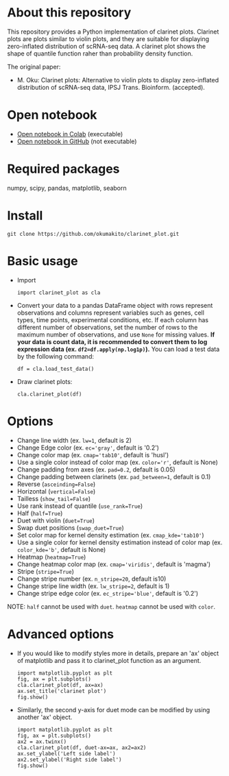 # About this repository
This repository provides a Python implementation of clarinet plots. Clarinet plots are plots similar to violin plots, and they are suitable for displaying zero-inflated distribution of scRNA-seq data. A clarinet plot shows the shape of quantile function raher than probability density function.

The original paper:
* M. Oku: Clarinet plots: Alternative to violin plots to display zero-inflated distribution of scRNA-seq data, IPSJ Trans. Bioinform. (accepted).

# Open notebook
- [Open notebook in Colab](https://colab.research.google.com/github/okumakito/clarinet_plot/blob/main/clarinet_plot.ipynb) (executable)
- [Open notebook in GitHub](https://github.com/okumakito/clarinet_plot/blob/main/clarinet_plot.ipynb) (not executable)

# Required packages
numpy, scipy, pandas, matplotlib, seaborn

# Install
```
git clone https://github.com/okumakito/clarinet_plot.git
```

# Basic usage

* Import
  ```
  import clarinet_plot as cla
  ```
* Convert your data to a pandas DataFrame object with rows represent observations and columns represent variables such as genes, cell types, time points, experimental conditions, etc. If each column has different number of observations, set the number of rows to the maximum number of observations, and use `None` for missing values. **If your data is count data, it is recommended to convert them to log expression data (ex. `df2=df.apply(np.log1p)`).** You can load a test data by the following command:
  ```
  df = cla.load_test_data()
  ```
* Draw clarinet plots:
  ```
  cla.clarinet_plot(df)
  ```

# Options

* Change line width (ex. `lw=1`, default is 2)
* Change Edge color (ex. `ec='gray'`, default is '0.2')
* Change color map (ex. `cmap='tab10'`, default is 'husl')
* Use a single color instead of color map (ex. `color='r'`, default is None)
* Change padding from axes (ex. `pad=0.2`, default is 0.05)
* Change padding between clarinets (ex. `pad_between=1`, default is 0.1)
* Reverse (`asceinding=False`)
* Horizontal (`vertical=False`)
* Tailless (`show_tail=False`)
* Use rank instead of quantile (`use_rank=True`)
* Half (`half=True`)
* Duet with violin (`duet=True`)
* Swap duet positions (`swap_duet=True`)
* Set color map for kernel density estimation (ex. `cmap_kde='tab10'`)
* Use a single color for kernel density estimation instead of color map (ex. `color_kde='b'`, default is None)
* Heatmap (`heatmap=True`)
* Change heatmap color map (ex. `cmap='viridis'`, default is 'magma')
* Stripe (`stripe=True`)
* Change stripe number (ex. `n_stripe=20`, default is10)
* Change stripe line width (ex. `lw_stripe=2`, default is 1)
* Change stripe edge color (ex. `ec_stripe='blue'`, default is '0.2')

NOTE: `half` cannot be used with `duet`. `heatmap` cannot be used with `color`.

# Advanced options

* If you would like to modify styles more in details, prepare an 'ax' object of matplotlib and pass it to clarinet_plot function as an argument.
  ```
  import matplotlib.pyplot as plt
  fig, ax = plt.subplots()
  cla.clarinet_plot(df, ax=ax)
  ax.set_title('clarinet plot')
  fig.show()
  ```
* Similarly, the second y-axis for duet mode can be modified by using another 'ax' object.
  ```
  import matplotlib.pyplot as plt
  fig, ax = plt.subplots()
  ax2 = ax.twinx()
  cla.clarinet_plot(df, duet-ax=ax, ax2=ax2)
  ax.set_ylabel('Left side label')
  ax2.set_ylabel('Right side label')
  fig.show()
  ```
